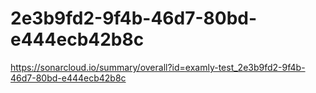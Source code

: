 # 2e3b9fd2-9f4b-46d7-80bd-e444ecb42b8c
https://sonarcloud.io/summary/overall?id=examly-test_2e3b9fd2-9f4b-46d7-80bd-e444ecb42b8c
